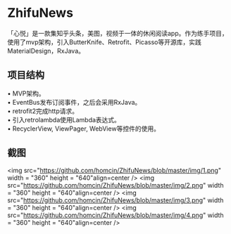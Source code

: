 # ZhifuNews
「心悦」是一款集知乎头条，美图，视频于一体的休闲阅读app。作为练手项目，使用了mvp架构，引入ButterKnife、Retrofit、Picasso等开源库，实践MaterialDesign，RxJava。
## 项目结构
•	MVP架构。<Br>
•	EventBus发布订阅事件，之后会采用RxJava。<Br>
•	retrofit2完成http请求。<Br>
•	引入retrolambda使用Lambda表达式。<Br>
•	RecyclerView, ViewPager, WebView等控件的使用。<Br>
## 截图
 <img src="https://github.com/homcin/ZhifuNews/blob/master/img/1.png" width = "360" height = "640"align=center />
 <img src="https://github.com/homcin/ZhifuNews/blob/master/img/2.png" width = "360" height = "640"align=center />
 <img src="https://github.com/homcin/ZhifuNews/blob/master/img/3.png" width = "360" height = "640"align=center />
 <img src="https://github.com/homcin/ZhifuNews/blob/master/img/4.png" width = "360" height = "640"align=center />

